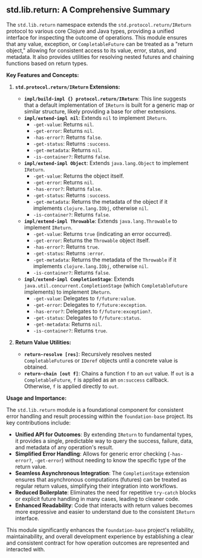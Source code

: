 ## std.lib.return: A Comprehensive Summary

The `std.lib.return` namespace extends the `std.protocol.return/IReturn` protocol to various core Clojure and Java types, providing a unified interface for inspecting the outcome of operations. This module ensures that any value, exception, or `CompletableFuture` can be treated as a "return object," allowing for consistent access to its value, error, status, and metadata. It also provides utilities for resolving nested futures and chaining functions based on return types.

**Key Features and Concepts:**

1.  **`std.protocol.return/IReturn` Extensions:**
    *   **`impl/build-impl {} protocol.return/IReturn`**: This line suggests that a default implementation of `IReturn` is built for a generic map or similar structure, likely providing a base for other extensions.
    *   **`impl/extend-impl nil`**: Extends `nil` to implement `IReturn`.
        *   `-get-value`: Returns `nil`.
        *   `-get-error`: Returns `nil`.
        *   `-has-error?`: Returns `false`.
        *   `-get-status`: Returns `:success`.
        *   `-get-metadata`: Returns `nil`.
        *   `-is-container?`: Returns `false`.
    *   **`impl/extend-impl Object`**: Extends `java.lang.Object` to implement `IReturn`.
        *   `-get-value`: Returns the object itself.
        *   `-get-error`: Returns `nil`.
        *   `-has-error?`: Returns `false`.
        *   `-get-status`: Returns `:success`.
        *   `-get-metadata`: Returns the metadata of the object if it implements `clojure.lang.IObj`, otherwise `nil`.
        *   `-is-container?`: Returns `false`.
    *   **`impl/extend-impl Throwable`**: Extends `java.lang.Throwable` to implement `IReturn`.
        *   `-get-value`: Returns `true` (indicating an error occurred).
        *   `-get-error`: Returns the `Throwable` object itself.
        *   `-has-error?`: Returns `true`.
        *   `-get-status`: Returns `:error`.
        *   `-get-metadata`: Returns the metadata of the `Throwable` if it implements `clojure.lang.IObj`, otherwise `nil`.
        *   `-is-container?`: Returns `false`.
    *   **`impl/extend-impl CompletionStage`**: Extends `java.util.concurrent.CompletionStage` (which `CompletableFuture` implements) to implement `IReturn`.
        *   `-get-value`: Delegates to `f/future:value`.
        *   `-get-error`: Delegates to `f/future:exception`.
        *   `-has-error?`: Delegates to `f/future:exception?`.
        *   `-get-status`: Delegates to `f/future:status`.
        *   `-get-metadata`: Returns `nil`.
        *   `-is-container?`: Returns `true`.

2.  **Return Value Utilities:**
    *   **`return-resolve [res]`**: Recursively resolves nested `CompletableFuture`s or `IDeref` objects until a concrete value is obtained.
    *   **`return-chain [out f]`**: Chains a function `f` to an `out` value. If `out` is a `CompletableFuture`, `f` is applied as an `on:success` callback. Otherwise, `f` is applied directly to `out`.

**Usage and Importance:**

The `std.lib.return` module is a foundational component for consistent error handling and result processing within the `foundation-base` project. Its key contributions include:

*   **Unified API for Outcomes**: By extending `IReturn` to fundamental types, it provides a single, predictable way to query the success, failure, data, and metadata of any operation's result.
*   **Simplified Error Handling**: Allows for generic error checking (`-has-error?`, `-get-error`) without needing to know the specific type of the return value.
*   **Seamless Asynchronous Integration**: The `CompletionStage` extension ensures that asynchronous computations (futures) can be treated as regular return values, simplifying their integration into workflows.
*   **Reduced Boilerplate**: Eliminates the need for repetitive `try-catch` blocks or explicit future handling in many cases, leading to cleaner code.
*   **Enhanced Readability**: Code that interacts with return values becomes more expressive and easier to understand due to the consistent `IReturn` interface.

This module significantly enhances the `foundation-base` project's reliability, maintainability, and overall development experience by establishing a clear and consistent contract for how operation outcomes are represented and interacted with.
